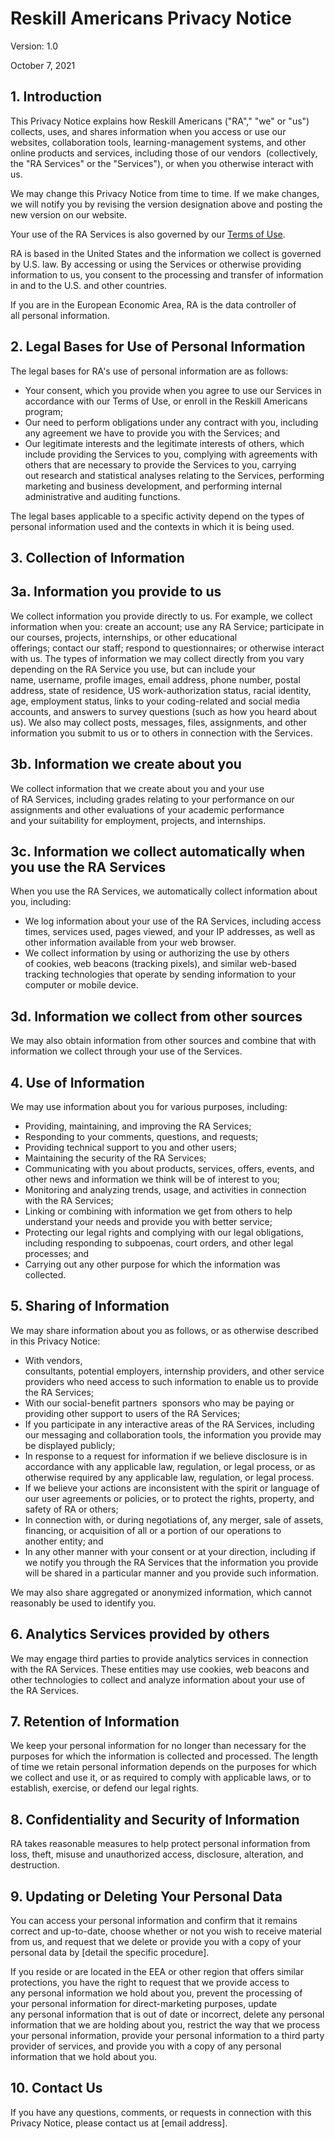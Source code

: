 # Reskill Americans Privacy Notice 

Version: 1.0

October 7, 2021

## 1.  Introduction 

This Privacy Notice explains how Reskill Americans ("RA"," "we" or "us") collects, uses, and shares information when you access or use our websites, collaboration tools, learning-management systems, and other online products and services, including those of our vendors  (collectively, the "RA Services" or the "Services"), or when you otherwise interact with us. 

We may change this Privacy Notice from time to time. If we make changes, we will notify you by revising the version designation above and posting the new version on our website. 

Your use of the RA Services is also governed by our [Terms of Use](./terms-of-use.md).

RA is based in the United States and the information we collect is governed by U.S. law. By accessing or using the Services or otherwise providing information to us, you consent to the processing and transfer of information in and to the U.S. and other countries. 

If you are in the European Economic Area, RA is the data controller of all personal information. 

## 2.  Legal Bases for Use of Personal Information 

The legal bases for RA's use of personal information are as follows: 

-   Your consent, which you provide when you agree to use our Services in accordance with our Terms of Use, or enroll in the Reskill Americans program; 
-   Our need to perform obligations under any contract with you, including any agreement we have to provide you with the Services; and 
-   Our legitimate interests and the legitimate interests of others, which include providing the Services to you, complying with agreements with others that are necessary to provide the Services to you, carrying out research and statistical analyses relating to the Services, performing marketing and business development, and performing internal administrative and auditing functions. 

The legal bases applicable to a specific activity depend on the types of personal information used and the contexts in which it is being used. 

## 3.  Collection of Information 

## 3a.  Information you provide to us 

We collect information you provide directly to us. For example, we collect information when you: create an account; use any RA Service; participate in our courses, projects, internships, or other educational offerings; contact our staff; respond to questionnaires; or otherwise interact with us. The types of information we may collect directly from you vary depending on the RA Service you use, but can include your name, username, profile images, email address, phone number, postal address, state of residence, US work-authorization status, racial identity, age, employment status, links to your coding-related and social media accounts, and answers to survey questions (such as how you heard about us). We also may collect posts, messages, files, assignments, and other information you submit to us or to others in connection with the Services. 

## 3b.  Information we create about you 

We collect information that we create about you and your use of RA Services, including grades relating to your performance on our assignments and other evaluations of your academic performance and your suitability for employment, projects, and internships. 

## 3c.  Information we collect automatically when you use the RA Services 

When you use the RA Services, we automatically collect information about you, including: 

-   We log information about your use of the RA Services, including access times, services used, pages viewed, and your IP addresses, as well as other information available from your web browser. 
-   We collect information by using or authorizing the use by others of cookies, web beacons (tracking pixels), and similar web-based tracking technologies that operate by sending information to your computer or mobile device.  

## 3d.  Information we collect from other sources 

We may also obtain information from other sources and combine that with information we collect through your use of the Services. 

## 4.  Use of Information 

We may use information about you for various purposes, including: 

-   Providing, maintaining, and improving the RA Services; 
-   Responding to your comments, questions, and requests; 
-   Providing technical support to you and other users; 
-   Maintaining the security of the RA Services; 
-   Communicating with you about products, services, offers, events, and other news and information we think will be of interest to you; 
-   Monitoring and analyzing trends, usage, and activities in connection with the RA Services; 
-   Linking or combining with information we get from others to help understand your needs and provide you with better service; 
-   Protecting our legal rights and complying with our legal obligations, including responding to subpoenas, court orders, and other legal processes; and 
-   Carrying out any other purpose for which the information was collected. 

## 5.  Sharing of Information 

We may share information about you as follows, or as otherwise described in this Privacy Notice: 

-   With vendors, consultants, potential employers, internship providers, and other service providers who need access to such information to enable us to provide the RA Services; 
-   With our social-benefit partners  sponsors who may be paying or providing other support to users of the RA Services; 
-   If you participate in any interactive areas of the RA Services, including our messaging and collaboration tools, the information you provide may be displayed publicly; 
-   In response to a request for information if we believe disclosure is in accordance with any applicable law, regulation, or legal process, or as otherwise required by any applicable law, regulation, or legal process. 
-   If we believe your actions are inconsistent with the spirit or language of our user agreements or policies, or to protect the rights, property, and safety of RA or others; 
-   In connection with, or during negotiations of, any merger, sale of assets, financing, or acquisition of all or a portion of our operations to another entity; and 
-   In any other manner with your consent or at your direction, including if we notify you through the RA Services that the information you provide will be shared in a particular manner and you provide such information. 

We may also share aggregated or anonymized information, which cannot reasonably be used to identify you. 

## 6.  Analytics Services provided by others 

We may engage third parties to provide analytics services in connection with the RA Services. These entities may use cookies, web beacons and other technologies to collect and analyze information about your use of the RA Services. 

## 7.  Retention of Information 

We keep your personal information for no longer than necessary for the purposes for which the information is collected and processed. The length of time we retain personal information depends on the purposes for which we collect and use it, or as required to comply with applicable laws, or to establish, exercise, or defend our legal rights. 

## 8.  Confidentiality and Security of Information 

RA takes reasonable measures to help protect personal information from loss, theft, misuse and unauthorized access, disclosure, alteration, and destruction.  

## 9.  Updating or Deleting Your Personal Data 

You can access your personal information and confirm that it remains correct and up-to-date, choose whether or not you wish to receive material from us, and request that we delete or provide you with a copy of your personal data by [detail the specific procedure]. 

If you reside or are located in the EEA or other region that offers similar protections, you have the right to request that we provide access to any personal information we hold about you, prevent the processing of your personal information for direct-marketing purposes, update any personal information that is out of date or incorrect, delete any personal information that we are holding about you, restrict the way that we process your personal information, provide your personal information to a third party provider of services, and provide you with a copy of any personal information that we hold about you.  

## 10.  Contact Us 

If you have any questions, comments, or requests in connection with this Privacy Notice, please contact us at [email address].
